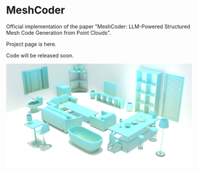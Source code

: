 # MeshCoder

Official implementation of the paper "MeshCoder: LLM-Powered Structured Mesh Code Generation from Point Clouds".

Project page is here.

Code will be released soon.

![teaser](figures/teaser.jpg)
